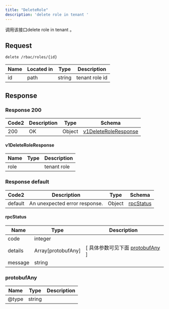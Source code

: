 ```yaml
---
title: "DeleteRole"
description: 'delete role in tenant '
---
```

调用该接口delete role in tenant 。

## Request


```
delete /rbac/roles/{id}
```

| Name | Located in | Type | Description | 
| ---- | ---------- | ----------- | ----------- | 
| id | path | string | tenant role id |  

## Response

### Response  200 
| Code2 | Description | Type | Schema |
| ---- | ----------- | ------ | ------ |
| 200 | OK | Object | [v1DeleteRoleResponse](#v1DeleteRoleResponse) |

#### v1DeleteRoleResponse

| Name | Type | Description | 
| ---- | ---- | ----------- |     
| role |  | tenant role |   



### Response  default 
| Code2 | Description | Type | Schema |
| ---- | ----------- | ------ | ------ |
| default | An unexpected error response. | Object | [rpcStatus](#rpcStatus) |

#### rpcStatus

| Name | Type | Description | 
| ---- | ---- | ----------- |     
| code | integer |  |          
| details | Array[protobufAny] |  [ 具体参数可见下面 [protobufAny](#protobufAny) ] |       
| message | string |  |   

### protobufAny
| Name | Type | Description | 
| ---- | ---- | ----------- |     
| @type | string |  |   



